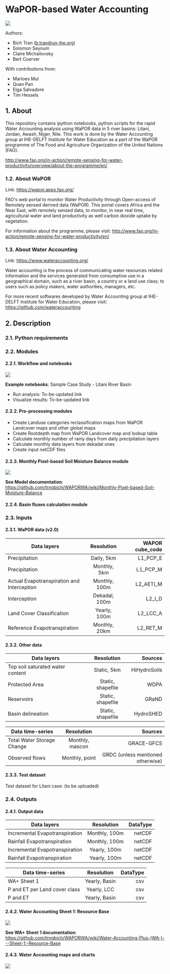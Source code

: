 # WaPOR-based Water Accounting 
![](./img/README/1_banner.jpg)

Authors: 
- Bich Tran (b.tran@un-ihe.org)
- Solomon Seyoum 
- Claire Michailovsky 
- Bert Coerver 

With contributions from:

- Marloes Mul
- Quan Pan 
- Elga Salvadore 
- Tim Hessels

## 1. About

This repository contains ipython notebooks, python scripts for the rapid Water Accounting analysis using WaPOR data in 5 river basins: Litani, Jordan, Awash, Niger, Nile. This work is done by the Water Accounting group at IHE-DELFT Institute for Water Education as a part of the WaPOR programme of The Food and Agriculture Organization of the United Nations (FAO).

http://www.fao.org/in-action/remote-sensing-for-water-productivity/overview/about-the-programme/en/

### 1.2. About WaPOR

Link: https://wapor.apps.fao.org/

FAO's web portal to monitor Water Productivity through Open-access of Remotely sensed derived data (WaPOR). This portal covers Africa and the Near East, with remotely sensed data, to monitor, in near real time, agricultural water and land productivity as well carbon dioxide uptake by vegetation.

For information about the programme, please visit: http://www.fao.org/in-action/remote-sensing-for-water-productivity/en/

### 1.3. About Water Accounting

Link: https://www.wateraccounting.org/

Water accounting is the process of communicating water resources related information and the services generated from consumptive use in a geographical domain, such as a river basin, a country or a land use class; to users such as policy makers, water authorities, managers, etc.

For more recent softwares developed by Water Accounting group at IHE-DELFT Institute for Water Education, please visit: https://github.com/wateraccounting

## 2. Description

### 2.1. Python requirements

### 2.2. Modules

#### 2.2.1. Workflow and notebooks
![](./img/README/2_workflow.png)

**Example notebooks**: Sample Case Study - Litani River Basin
- Run analysis: To-be-updated link
- Visualize results: To-be-updated link

#### 2.2.2. Pre-processing modules

- Create Landuse categories reclassification maps from WaPOR Landcover maps and other global maps
- Create Rootdepth map from WaPOR Landcover map and lookup table
- Calculate monthly number of rainy days from daily precipitation layers
- Calculate monthly data layers from dekadal ones
- Create input netCDF files

#### 2.2.3. Monthly Pixel-based Soil Moisture Balance module 
![](./img/README/3_pixelbased.png)

**See Model documentation**: https://github.com/trngbich/WAPORWA/wiki/Monthly-Pixel-based-Soil-Moisture-Balance

#### 2.2.4. Basin fluxes calculation module

### 2.3. Inputs

#### 2.3.1. WaPOR data (v2.0)

| Data layers        | Resolution           | WAPOR cube_code  |
| ------------- |:-------------:| -----:|
| Precipitation      | Daily, 5km | L1_PCP_E |
| Precipitation      | Monthly, 5km      |   L1_PCP_M |
| Actual Evapotranspiration and Interception      | Monthly, 100m      |   L2_AETI_M |
| Interception      | Dekadal, 100m      |   L2_I_D |
| Land Cover Classification     | Yearly, 100m      |   L2_LCC_A |
| Reference Evapotranspiration      | Monthly, 20km      |   L2_RET_M |

#### 2.3.2. Other data

| Data layers       | Resolution           | Sources  |
| ------------- |:-------------:| -----:|
| Top soil saturated water content      | Static, 5km | HiHydroSoils |
| Protected Area      | Static, shapefile | WDPA |
| Reservoirs      | Static, shapefile | GRaND |
| Basin delineation      | Static, shapefile | HydroSHED |

| Data time-series        | Resolution           | Sources  |
| ------------- |:-------------:| -----:|
| Total Water Storage Change | Monthly, mascon | GRACE-GFCS |
| Observed flows      | Monthly, point | GRDC (unless mentioned otherwise) |

#### 2.3.3. Test dataset

Test dataset for Litani case: (to be uploaded)

### 2.4. Outputs

#### 2.4.1. Output data
| Data layers       | Resolution           | DataType  |
| ------------- |:-------------:| -----:|
| Incremental Evapotranspiration      | Monthly, 100m | netCDF |
| Rainfall Evapotranspiration      | Monthly, 100m | netCDF |
| Incremental Evapotranspiration      | Yearly, 100m | netCDF |
| Rainfall Evapotranspiration      | Yearly, 100m | netCDF |


| Data time-series        | Resolution           | DataType  |
| ------------- |:-------------:| -----:|
| WA+ Sheet 1 | Yearly, Basin | csv |
| P and ET per Land cover class | Yearly, LCC | csv |
| P and ET | Yearly, Basin | csv |

#### 2.4.2. Water Accounting Sheet 1: Resource Base

![](./img/wiki/sheet1/sheet1_template.png)

**See WA+ Sheet 1 documentation**: https://github.com/trngbich/WAPORWA/wiki/Water-Accounting-Plus-(WA-)---Sheet-1:-Resource-Base

#### 2.4.3. Water Accounting maps and charts

![](./img/README/4_graphs.png)
